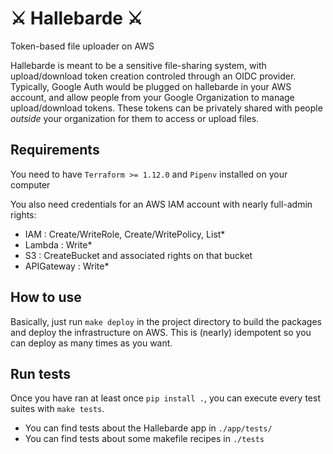 ⚔️ Hallebarde ⚔️
===========

Token-based file uploader on AWS

Hallebarde is meant to be a sensitive file-sharing system, with upload/download token creation controled through an OIDC provider. Typically, Google Auth would be plugged on hallebarde in your AWS account, and allow people from your Google Organization to manage upload/download tokens. These tokens can be privately shared with people _outside_ your organization for them to access or upload files.

## Requirements

You need to have `Terraform >= 1.12.0` and `Pipenv` installed on your computer

You also need credentials for an AWS IAM account with nearly full-admin rights:
 - IAM : Create/WriteRole, Create/WritePolicy, List*
 - Lambda : Write*
 - S3 : CreateBucket and associated rights on that bucket
 - APIGateway : Write*

## How to use

Basically, just run `make deploy` in the project directory to build the packages and deploy the infrastructure on AWS. This is (nearly) idempotent so you can deploy as many times as you want.

## Run tests

Once you have ran at least once `pip install .`, you can execute every test suites with `make tests`.

* You can find tests about the Hallebarde app in `./app/tests/`
* You can find tests about some makefile recipes in `./tests`
